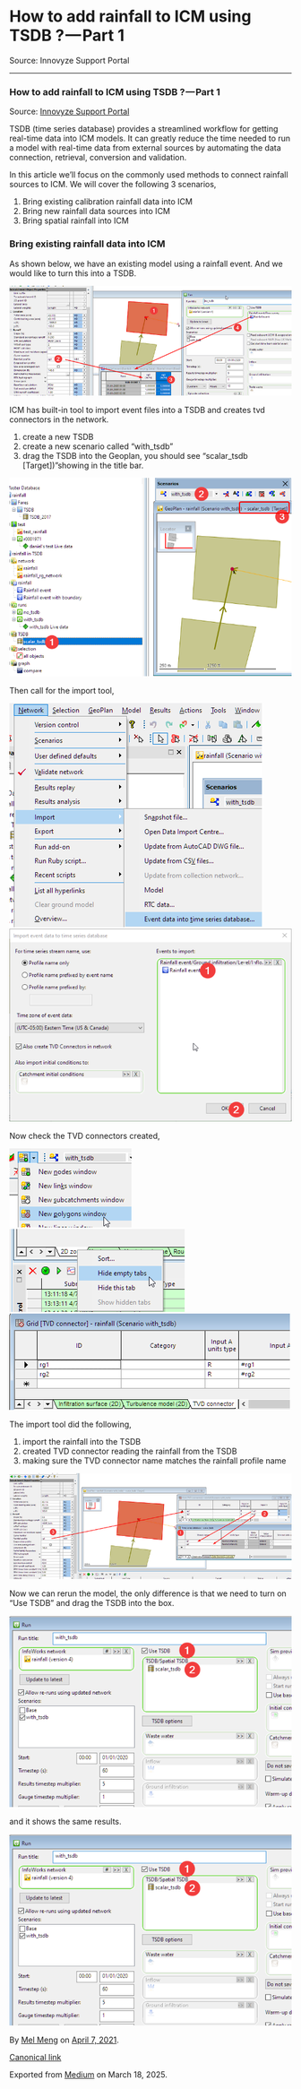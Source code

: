 # How to add rainfall to ICM using TSDB ? — Part 1

Source: Innovyze Support Portal

---

### How to add rainfall to ICM using TSDB ? — Part 1

Source: [Innovyze Support Portal](https://innovyze.force.com/support/s/article/How-to-add-rainfall-to-ICM-using-TSDB)

TSDB (time series database) provides a streamlined workflow for getting real-time data into ICM models. It can greatly reduce the time needed to run a model with real-time data from external sources by automating the data connection, retrieval, conversion and validation.

In this article we’ll focus on the commonly used methods to connect rainfall sources to ICM. We will cover the following 3 scenarios,

1. Bring existing calibration rainfall data into ICM
2. Bring new rainfall data sources into ICM
3. Bring spatial rainfall into ICM

### Bring existing rainfall data into ICM

As shown below, we have an existing model using a rainfall event. And we would like to turn this into a TSDB.

![](images\1_nYvItIqolrWRX7nwF31JfA.png)

ICM has built-in tool to import event files into a TSDB and creates tvd connectors in the network.

1. create a new TSDB
2. create a new scenario called “with\_tsdb”
3. drag the TSDB into the Geoplan, you should see “scalar\_tsdb [Target])”showing in the title bar.

![](images\1_LrGhVhnLqcwATg4hKr5FJA.png)

Then call for the import tool,

![](images\1_m8Ie37131rsRfU99C4w-mw.png)![](images\1_8QwWAOfv8tljpZqCJySIPw.png)

Now check the TVD connectors created,

![](images\1_6JIlpEbgPFWlr4BA42w0pg.png)![](images\1_WbzVxqU6wgQ66VK3QSPCcA.png)![](images\1_UKIve-UnSpD3P2sej4pQqw.png)

The import tool did the following,

1. import the rainfall into the TSDB
2. created TVD connector reading the rainfall from the TSDB
3. making sure the TVD connector name matches the rainfall profile name

![](images\1_EHyfQWdEVICjBL6Py54d9A.png)

Now we can rerun the model, the only difference is that we need to turn on “Use TSDB” and drag the TSDB into the box.

![](images\1_ivKV0oxgPGnGZJu18xRfhw.png)

and it shows the same results.

![](images\1_ivKV0oxgPGnGZJu18xRfhw.png)

By [Mel Meng](https://medium.com/@mel-meng-pe) on [April 7, 2021](https://medium.com/p/d385645d66d).

[Canonical link](https://medium.com/@mel-meng-pe/how-to-add-rainfall-to-icm-using-tsdb-part-1-d385645d66d)

Exported from [Medium](https://medium.com) on March 18, 2025.